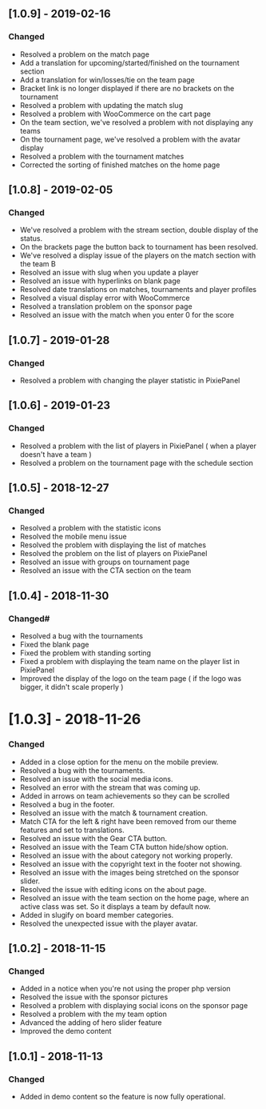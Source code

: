 ## [1.0.9] - 2019-02-16

### Changed
- Resolved a problem on the match page
- Add a translation for upcoming/started/finished on the tournament section
- Add a translation for win/losses/tie on the team page
- Bracket link is no longer displayed if there are no brackets on the tournament
- Resolved a problem with updating the match slug
- Resolved a problem with WooCommerce on the cart page
- On the team section, we've resolved a problem with not displaying any teams
- On the tournament page, we've resolved a problem with the avatar display
- Resolved a problem with the tournament matches
- Corrected the sorting of finished matches on the home page

## [1.0.8] - 2019-02-05

### Changed
- We've resolved a problem with the stream section, double display of the status.
- On the brackets page the button back to tournament has been resolved.
- We've resolved a display issue of the players on the match section with the team B
- Resolved an issue with slug when you update a player
- Resolved an issue with hyperlinks on blank page
- Resolved date translations on matches, tournaments and player profiles
- Resolved a visual display error with WooCommerce
- Resolved a translation problem on the sponsor page
- Resolved an issue with the match when you enter 0 for the score

## [1.0.7] - 2019-01-28

### Changed
- Resolved a problem with changing the player statistic in PixiePanel

## [1.0.6] - 2019-01-23

### Changed
- Resolved a problem with the list of players in PixiePanel ( when a player doesn't have a team )
- Resolved a problem on the tournament page with the schedule section

## [1.0.5] - 2018-12-27

### Changed
- Resolved a problem with the statistic icons
- Resolved the mobile menu issue
- Resolved the problem with displaying the list of matches
- Resolved the problem on the list of players on PixiePanel
- Resolved an issue with groups on tournament page
- Resolved an issue with the CTA section on the team

## [1.0.4] - 2018-11-30

### Changed#
- Resolved a bug with the tournaments
- Fixed the blank page
- Fixed the problem with standing sorting
- Fixed a problem with displaying the team name on the player list in PixiePanel
- Improved the display of the logo on the team page ( if the logo was bigger, it didn't scale properly )

# [1.0.3] - 2018-11-26

### Changed
- Added in a close option for the menu on the mobile preview.
- Resolved a bug with the tournaments.
- Resolved an issue with the social media icons.
- Resolved an error with the stream that was coming up.
- Added in arrows on team achievements so they can be scrolled
- Resolved a bug in the footer.
- Resolved an issue with the match & tournament creation.
- Match CTA for the left & right have been removed from our theme features and set to translations.
- Resolved an issue with the Gear CTA button.
- Resolved an issue with the Team CTA button hide/show option.
- Resolved an issue with the about category not working properly.
- Resolved an issue with the copyright text in the footer not showing.
- Resolved an issue with the images being stretched on the sponsor slider.
- Resolved the issue with editing icons on the about page.
- Resolved an issue with the team section on the home page, where an active class was set. So it displays a team by default now.
- Added in slugify on board member categories.
- Resolved the unexpected issue with the player avatar.

## [1.0.2] - 2018-11-15

### Changed
- Added in a notice when you're not using the proper php version
- Resolved the issue with the sponsor pictures
- Resolved a problem with displaying social icons on the sponsor page
- Resolved a problem with the my team option
- Advanced the adding of hero slider feature
- Improved the demo content

## [1.0.1] - 2018-11-13

### Changed
- Added in demo content so the feature is now fully operational.